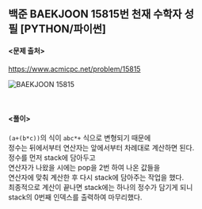 ## 백준 BAEKJOON 15815번 천재 수학자 성필 [PYTHON/파이썬]

#### <문제 출처><br>
https://www.acmicpc.net/problem/15815

![BAEKJOON 15815](https://img1.daumcdn.net/thumb/R1280x0/?scode=mtistory2&fname=https%3A%2F%2Fblog.kakaocdn.net%2Fdn%2FLyRyf%2FbtsOD1PsNDr%2F6AeEKRn9iw4dk1H2D5XBjk%2Fimg.png)

<br>

#### <풀이><br>

`(a+(b*c))`의 식이 `abc*+` 식으로 변형되기 때문에  
정수는 뒤에서부터 연산자는 앞에서부터 차례대로 계산하면 된다.  
정수를 먼저 stack에 담아두고  
연산자가 나왔을 시에는 pop을 2번 하여 나온 값들을  
연산자에 맞춰 계산한 후 다시 stack에 담아주는 작업을 했다.  
최종적으로 계산이 끝나면 stack에는 하나의 정수가 담기게 되니  
stack의 0번째 인덱스를 출력하여 마무리했다.  